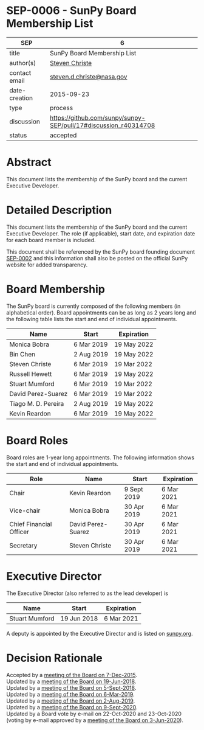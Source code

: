 # SEP-0006 - SunPy Board Membership List

| SEP           | 6                                                               |
|---------------|-----------------------------------------------------------------|
| title         | SunPy Board Membership List                                     |
| author(s)     | [Steven Christe](https://orcid.org/0000-0001-6127-795X)         |
| contact email | steven.d.christe@nasa.gov                                       |
| date-creation | 2015-09-23                                                      |
| type          | process                                                         |
| discussion    | https://github.com/sunpy/sunpy-SEP/pull/17#discussion_r40314708 |
| status        | accepted                                                        |

# Abstract
This document lists the membership of the SunPy board and the current Executive Developer.

# Detailed Description
This document lists the membership of the SunPy board and the current Executive Developer.
The role (if applicable), start date, and expiration date for each board member is included.

This document shall be referenced by the SunPy board
founding document [SEP-0002](https://github.com/sunpy/sunpy-SEP/blob/master/SEP-0002.md) and
this information shall also be posted on the official SunPy website for added transparency.

# Board Membership
The SunPy board is currently composed of the following members (in alphabetical order).
Board appointments can be as long as 2 years long and the following
table lists the start and end of individual appointments.

| Name                          | Start       |  Expiration |
|-------------------------------|-------------|-------------|
| Monica Bobra                  | 6 Mar 2019  | 19 May 2022  |
| Bin Chen                      | 2 Aug 2019  | 19 May 2022  |
| Steven Christe                | 6 Mar 2019  | 19 Mar 2022  |
| Russell Hewett                | 6 Mar 2019  | 19 May 2022  |
| Stuart Mumford                | 6 Mar 2019  | 19 Mar 2022  |
| David Perez-Suarez            | 6 Mar 2019  | 19 Mar 2022  |
| Tiago M. D. Pereira           | 2 Aug 2019  | 19 May 2022  | 
| Kevin Reardon                 | 6 Mar 2019  | 19 May 2022  |

# Board Roles
Board roles are 1-year long appointments. The following information shows
the start and end of individual appointments.

| Role                    | Name                        | Start       | Expiration  |
|-------------------------|-----------------------------|-------------|-------------|
| Chair                   | Kevin Reardon               | 9 Sept 2019 | 6 Mar 2021 |
| Vice-chair              | Monica Bobra                | 30 Apr 2019 | 6 Mar 2021 |
| Chief Financial Officer | David Perez-Suarez          | 30 Apr 2019 | 6 Mar 2021 |
| Secretary               | Steven Christe              | 30 Apr 2019 | 6 Mar 2021 |

# Executive Director
The Executive Director (also referred to as the lead developer) is

| Name           | Start        | Expiration |
|----------------|--------------|------------|
| Stuart Mumford | 19 Jun 2018  | 6 Mar 2021 |

A deputy is appointed by the Executive Director and is listed on [sunpy.org](sunpy.org).

# Decision Rationale
Accepted by a [meeting of the Board on 7-Dec-2015](https://github.com/sunpy/sunpy/wiki/Minutes-of-SunPy-Board-Meeting-12-07-15).  
Updated by a [meeting of the Board on 19-Jun-2018](https://github.com/sunpy/sunpy/wiki/Minutes-of-SunPy-Board-Meeting-20180610).  
Updated by a [meeting of the Board on 5-Sept-2018](https://github.com/sunpy/sunpy/wiki/Minutes-of-SunPy-Board-Meeting-20180905).  
Updated by a [meeting of the Board on 6-Mar-2019](https://github.com/sunpy/sunpy/wiki/Minutes-of-SunPy-Board-Meeting-20190306).  
Updated by a [meeting of the Board on 2-Aug-2019](https://github.com/sunpy/sunpy/wiki/Minutes-of-SunPy-Board-Meeting-20190802).  
Updated by a [meeting of the Board on 9-Sept-2020](https://github.com/sunpy/sunpy/wiki/Minutes-of-SunPy-Board-Meeting-20200909).  
Updated by a Board vote by e-mail on 22-Oct-2020 and 23-Oct-2020 (voting by e-mail approved by a [meeting of the Board on 3-Jun-2020](https://github.com/sunpy/sunpy/wiki/Minutes-of-SunPy-Board-Meeting-2020603)).  
